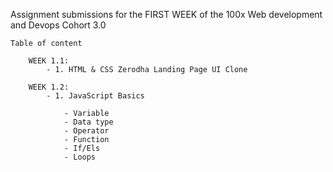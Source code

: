 Assignment submissions for the FIRST WEEK of the 100x Web development and Devops Cohort 3.0

    Table of content

        WEEK 1.1:
            - 1. HTML & CSS Zerodha Landing Page UI Clone
        
        WEEK 1.2:
            - 1. JavaScript Basics
                
                - Variable
                - Data type
                - Operator
                - Function
                - If/Els
                - Loops
